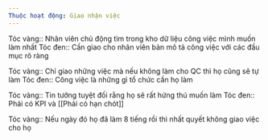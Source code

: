 ```yaml
---
Thuộc hoạt động: Giao nhận việc
---
```


Tóc vàng:: Nhân viên chủ động tìm trong kho dữ liệu công việc mình muốn làm nhất
Tóc đen:: Cần giao cho nhân viên bản mô tả công việc với các đầu mục rõ ràng

Tóc vàng:: Chỉ giao những việc mà nếu không làm cho QC thì họ cũng sẽ tự làm
Tóc đen:: Công việc là những gì tổ chức cần họ làm

Tóc vàng:: Tin tưởng tuyệt đối rằng họ sẽ rất hứng thú muốn làm
Tóc đen:: Phải có KPI và [[Phải có hạn chót]]

Tóc vàng:: Nếu ngày đó họ đã làm 8 tiếng rồi thì nhất quyết không giao việc cho họ